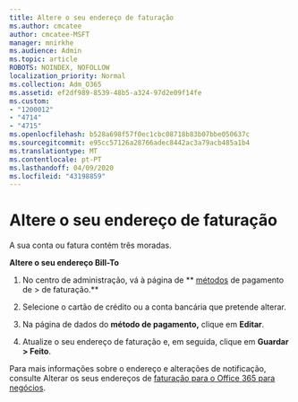 ```yaml
---
title: Altere o seu endereço de faturação
ms.author: cmcatee
author: cmcatee-MSFT
manager: mnirkhe
ms.audience: Admin
ms.topic: article
ROBOTS: NOINDEX, NOFOLLOW
localization_priority: Normal
ms.collection: Adm_O365
ms.assetid: ef2df989-8539-48b5-a324-97d2e09f14fe
ms.custom:
- "1200012"
- "4714"
- "4715"
ms.openlocfilehash: b528a698f57f0ec1cbc08718b83b07bbe050637c
ms.sourcegitcommit: e95cc57126a28766adec8442ac3a79acb485a1b4
ms.translationtype: MT
ms.contentlocale: pt-PT
ms.lasthandoff: 04/09/2020
ms.locfileid: "43198859"
---
```

# <a name="change-your-billing-address"></a>Altere o seu endereço de faturação

A sua conta ou fatura contém três moradas. 

**Altere o seu endereço Bill-To**

1. No centro de administração, vá à página de ** [métodos](https://go.microsoft.com/fwlink/p/?linkid=2018806) de pagamento de > de faturação.** 

2. Selecione o cartão de crédito ou a conta bancária que pretende alterar. 

3. Na página de dados do **método de pagamento,** clique em **Editar**. 

4. Atualize o seu endereço de faturação e, em seguida, clique em **Guardar > Feito**. 

Para mais informações sobre o endereço e alterações de notificação, consulte Alterar os seus endereços de [faturação para o Office 365 para negócios](https://docs.microsoft.com/microsoft-365/commerce/billing-and-payments/change-your-billing-addresses?view=o365-worldwide). 
